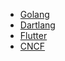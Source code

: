 * [Golang](files/golang.md)
* [Dartlang](files/dartlang.md)
* [Flutter](files/flutter.md)
* [CNCF](files/cncf.md)
